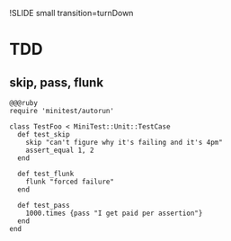 !SLIDE small transition=turnDown

# TDD #

## skip, pass, flunk ##

	@@@ruby
	require 'minitest/autorun'
	
	class TestFoo < MiniTest::Unit::TestCase
	  def test_skip
	    skip "can't figure why it's failing and it's 4pm"
	    assert_equal 1, 2
	  end
	
	  def test_flunk
	    flunk "forced failure"
	  end
	
	  def test_pass
	    1000.times {pass "I get paid per assertion"}
	  end
	end


